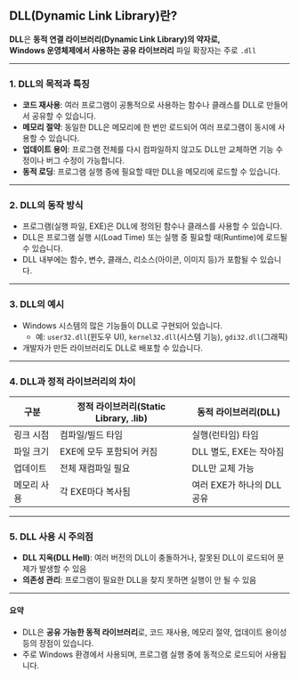 

## DLL(Dynamic Link Library)란?

**DLL**은 **동적 연결 라이브러리(Dynamic Link Library)의 약자로,  
Windows 운영체제에서 사용하는 공유 라이브러리** 파일
확장자는 주로 `.dll`

---

### 1. DLL의 목적과 특징

- **코드 재사용**: 여러 프로그램이 공통적으로 사용하는 함수나 클래스를 DLL로 만들어서 공유할 수 있습니다.
- **메모리 절약**: 동일한 DLL은 메모리에 한 번만 로드되어 여러 프로그램이 동시에 사용할 수 있습니다.
- **업데이트 용이**: 프로그램 전체를 다시 컴파일하지 않고도 DLL만 교체하면 기능 수정이나 버그 수정이 가능합니다.
- **동적 로딩**: 프로그램 실행 중에 필요할 때만 DLL을 메모리에 로드할 수 있습니다.

---

### 2. DLL의 동작 방식

- 프로그램(실행 파일, EXE)은 DLL에 정의된 함수나 클래스를 사용할 수 있습니다.
- DLL은 프로그램 실행 시(Load Time) 또는 실행 중 필요할 때(Runtime)에 로드될 수 있습니다.
- DLL 내부에는 함수, 변수, 클래스, 리소스(아이콘, 이미지 등)가 포함될 수 있습니다.

---

### 3. DLL의 예시

- Windows 시스템의 많은 기능들이 DLL로 구현되어 있습니다.
    - 예: `user32.dll`(윈도우 UI), `kernel32.dll`(시스템 기능), `gdi32.dll`(그래픽)
- 개발자가 만든 라이브러리도 DLL로 배포할 수 있습니다.

---

### 4. DLL과 정적 라이브러리의 차이

| 구분        | 정적 라이브러리(Static Library, .lib) | 동적 라이브러리(DLL)         |
|-------------|--------------------------------------|------------------------------|
| 링크 시점   | 컴파일/빌드 타임                     | 실행(런타임) 타임            |
| 파일 크기   | EXE에 모두 포함되어 커짐             | DLL 별도, EXE는 작아짐       |
| 업데이트    | 전체 재컴파일 필요                   | DLL만 교체 가능              |
| 메모리 사용 | 각 EXE마다 복사됨                    | 여러 EXE가 하나의 DLL 공유   |

---

### 5. DLL 사용 시 주의점

- **DLL 지옥(DLL Hell)**: 여러 버전의 DLL이 충돌하거나, 잘못된 DLL이 로드되어 문제가 발생할 수 있음
- **의존성 관리**: 프로그램이 필요한 DLL을 찾지 못하면 실행이 안 될 수 있음

---

#### 요약

- DLL은 **공유 가능한 동적 라이브러리**로, 코드 재사용, 메모리 절약, 업데이트 용이성 등의 장점이 있습니다.
- 주로 Windows 환경에서 사용되며, 프로그램 실행 중에 동적으로 로드되어 사용됩니다.